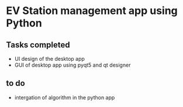 # EV Station management app using Python

## Tasks completed
- UI design of the desktop app
- GUI of desktop app using pyqt5 and qt  designer

## to do
- intergation of algorithm in the python app
